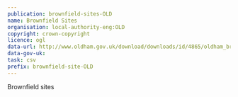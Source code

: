 ```yaml
---
publication: brownfield-sites-OLD
name: Brownfield Sites
organisation: local-authority-eng:OLD
copyright: crown-copyright
licence: ogl
data-url: http://www.oldham.gov.uk/download/downloads/id/4865/oldham_brownfield_register_2017
data-gov-uk: 
task: csv
prefix: brownfield-site-OLD
---
```


Brownfield sites

